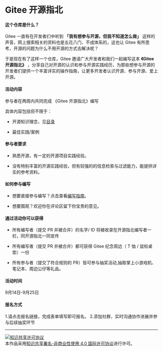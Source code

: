 # Gitee 开源指北

#### 这个仓库是什么？

Gitee 一直有在开发者们中听到 **「我有想参与开源，但我不知道怎么做」** 这样的声音，网上搜索相关的资料也是五花八门、不成体系的，这也让 Gitee 有所思考，开源的问题为什么不用开源的方式去解决呢？

于是现在有了这样一个仓库，Gitee 邀请广大开发者和我们一起编写这本 **《Gitee 开源指北》** ，分享自己对开源的认识和参与开源实践经历，为那些想参与开源的开发者们提供一个丰富详实的操作指南，让更多开发者认识开源、参与开源、爱上开源。

#### 活动内容
参与者在两周内共同完成 《Gitee 开源指北》编写 

具体内容包括但不限于：

* 开源知识理念，见[目录](https://gitee.com/oschina/gitee-osguide/blob/master/%E7%9B%AE%E5%BD%95.md)

* 最佳实践/案例
#### 参与者要求

* 熟悉开源，有一定的开源项目实践经验。

* 没有特别丰富的开源实践经验，但有较强的的信息检索与过滤能力，能提供详实的参考资料。

#### 如何参与编写
* 想要直接参与编写？点击查看[编写指南](https://gitee.com/oschina/gitee-osguide/blob/master/%E7%BC%96%E5%86%99%E6%8C%87%E5%8D%97.md)。

* 想要围观？欢迎你在评论区留下你宝贵的意见。
#### 通过活动你可以获得
* 所有编写者（提交 PR 并被合并）的名字/ ID 将被收录在开源指北编写者一栏，同开源指北一同宣传

* 所有编写者（提交 PR 并被合并）都可获得 Gitee 纪念周边（ T 恤 / 鼠标桌垫）一份

* 所有参与者（提交了符合规则的 PR）皆可参与抽奖活动,抽取掌上小游戏机、笔记本、周边公仔等礼品。
#### 活动时间
9月14日-9月25日
#### 报名方式
1.请点击报名链接，完成表单填写即可报名。
2.添加社群，实时沟通协作进展并参与后续抽奖环节

***

<a rel="license" href="http://creativecommons.org/licenses/by-nc/4.0/"><img alt="知识共享许可协议" style="border-width:0" src="https://i.creativecommons.org/l/by-nc/4.0/88x31.png" /></a><br />本作品采用<a rel="license" href="http://creativecommons.org/licenses/by-nc/4.0/">知识共享署名-非商业性使用 4.0 国际许可协议</a>进行许可。
